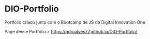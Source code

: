 # DIO-Portfolio
 Portfólio criado junto com o Bootcamp de JS da Digital Innovation One

Page desse Portfólio > https://pdroalves77.github.io/DIO-Portfolio/
